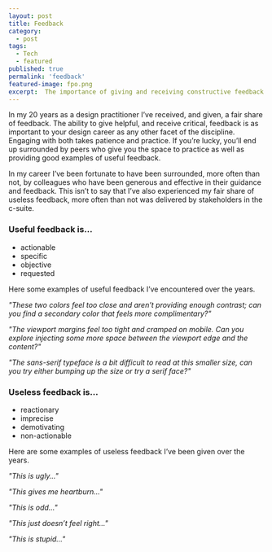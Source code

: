 ```yaml
---
layout: post
title: Feedback
category:
  - post
tags:
  - Tech
  - featured
published: true
permalink: 'feedback'
featured-image: fpo.png
excerpt:  The importance of giving and receiving constructive feedback in the design field, emphasizing the difference between useful and useless feedback.
---
```


<article>

<p>In my 20 years as a design practitioner I’ve received, and given, a fair share of feedback. The ability to give helpful, and receive critical, feedback is as important to your design career as any other facet of the discipline. Engaging with both takes patience and practice. If you’re lucky, you’ll end up surrounded by peers who give you the space to practice as well as providing good examples of useful feedback.</p>
<p>In my career I’ve been fortunate to have been surrounded, more often than not, by colleagues who have been generous and effective in their guidance and feedback. This isn’t to say that I’ve also experienced my fair share of useless feedback, more often than not was delivered by stakeholders in the c-suite.</p>

<h3> Useful feedback is…</h3>
<ul>
    <li>actionable</li>
    <li>specific</li>
    <li>objective</li>
    <li>requested</li>
</ul>

<p>Here some examples of useful feedback I’ve encountered over the years.</p>

<p><em>"These two colors feel too close and aren’t providing enough contrast; can you find a secondary color that feels more complimentary?"</em></p>
 
<p><em>"The viewport margins feel too tight and cramped on mobile. Can you explore injecting some more space between the viewport edge and the content?"</em></p>

<p><em>"The sans-serif typeface is a bit difficult to read at this smaller size, can you try either bumping up the size or try a serif face?"</em></p>

<h3>Useless feedback is…</h3>
<ul>
    <li>reactionary</li>
    <li>imprecise</li>
    <li>demotivating</li>
    <li>non-actionable</li>
</ul>

<p>Here are some examples of useless feedback I’ve been given over the years.</p>

<p><em>"This is ugly…"</em></p>

<p><em>"This gives me heartburn…"</em></p>

<p><em>"This is odd…"</em></p>

<p><em>"This just doesn’t feel right…"</em></p>

<p><em>"This is stupid…"</em></p>

</article>